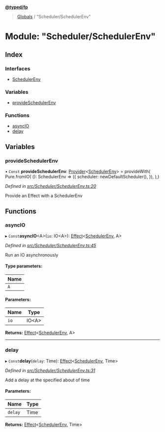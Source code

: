 **[@typed/fp](../README.md)**

> [Globals](../globals.md) / "Scheduler/SchedulerEnv"

# Module: "Scheduler/SchedulerEnv"

## Index

### Interfaces

* [SchedulerEnv](../interfaces/_scheduler_schedulerenv_.schedulerenv.md)

### Variables

* [provideSchedulerEnv](_scheduler_schedulerenv_.md#provideschedulerenv)

### Functions

* [asyncIO](_scheduler_schedulerenv_.md#asyncio)
* [delay](_scheduler_schedulerenv_.md#delay)

## Variables

### provideSchedulerEnv

• `Const` **provideSchedulerEnv**: [Provider](_effect_provide_.md#provider)\<[SchedulerEnv](../interfaces/_scheduler_schedulerenv_.schedulerenv.md)> = provideWith( Pure.fromIO( (): SchedulerEnv => ({ scheduler: newDefaultScheduler(), }), ),)

*Defined in [src/Scheduler/SchedulerEnv.ts:20](https://github.com/TylorS/typed-fp/blob/8639976/src/Scheduler/SchedulerEnv.ts#L20)*

Provide an Effect with a SchedulerEnv

## Functions

### asyncIO

▸ `Const`**asyncIO**\<A>(`io`: IO\<A>): [Effect](_effect_effect_.effect.md)\<[SchedulerEnv](../interfaces/_scheduler_schedulerenv_.schedulerenv.md), A>

*Defined in [src/Scheduler/SchedulerEnv.ts:45](https://github.com/TylorS/typed-fp/blob/8639976/src/Scheduler/SchedulerEnv.ts#L45)*

Run an IO asynchronously

#### Type parameters:

Name |
------ |
`A` |

#### Parameters:

Name | Type |
------ | ------ |
`io` | IO\<A> |

**Returns:** [Effect](_effect_effect_.effect.md)\<[SchedulerEnv](../interfaces/_scheduler_schedulerenv_.schedulerenv.md), A>

___

### delay

▸ `Const`**delay**(`delay`: Time): [Effect](_effect_effect_.effect.md)\<[SchedulerEnv](../interfaces/_scheduler_schedulerenv_.schedulerenv.md), Time>

*Defined in [src/Scheduler/SchedulerEnv.ts:31](https://github.com/TylorS/typed-fp/blob/8639976/src/Scheduler/SchedulerEnv.ts#L31)*

Add a delay at the specified about of time

#### Parameters:

Name | Type |
------ | ------ |
`delay` | Time |

**Returns:** [Effect](_effect_effect_.effect.md)\<[SchedulerEnv](../interfaces/_scheduler_schedulerenv_.schedulerenv.md), Time>
